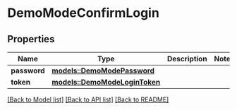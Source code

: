 # DemoModeConfirmLogin

## Properties

Name | Type | Description | Notes
------------ | ------------- | ------------- | -------------
**password** | [**models::DemoModePassword**](DemoModePassword.md) |  | 
**token** | [**models::DemoModeLoginToken**](DemoModeLoginToken.md) |  | 

[[Back to Model list]](../README.md#documentation-for-models) [[Back to API list]](../README.md#documentation-for-api-endpoints) [[Back to README]](../README.md)


